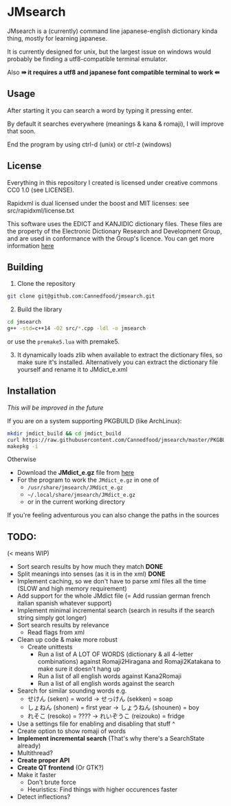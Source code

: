 # JMsearch

JMsearch is a (currently) command line japanese-english dictionary kinda thing, mostly for learning japanese.

It is currently designed for unix, but the largest issue on windows would probably be finding a utf8-compatible terminal emulator.

Also **⇛ it requires a utf8 and japanese font compatible terminal to work ⇚**

## Usage

After starting it you can search a word by typing it pressing enter.

By default it searches everywhere (meanings & kana & romaji), I will improve that soon.

End the program by using ctrl-d (unix) or ctrl-z (windows)

## License
Everything in this repository I created is licensed under creative commons CC0 1.0 (see LICENSE).

Rapidxml is dual licensed under the boost and MIT licenses: see src/rapidxml/license.txt

This software uses the EDICT and KANJIDIC dictionary files. These files are the property of the Electronic Dictionary Research and Development Group, and are used in conformance with the Group's licence. You can get more information [here](http://www.edrdg.org/jmdict/j_jmdict.html)

## Building

1. Clone the repository
```bash
git clone git@github.com:Cannedfood/jmsearch.git
```

2. Build the library
```bash
cd jmsearch
g++ -std=c++14 -O2 src/*.cpp -ldl -o jmsearch
```
or use the `premake5.lua` with premake5.

3. It dynamically loads zlib when available to extract the dictionary files, so make sure it's installed.
   Alternatively you can extract the dictionary file yourself and rename it to JMdict_e.xml

## Installation
*This will be improved in the future*

If you are on a system supporting PKGBUILD (like ArchLinux):
```bash
mkdir jmdict_build && cd jmdict_build
curl https://raw.githubusercontent.com/Cannedfood/jmsearch/master/PKGBUILD > PKGBUILD
makepkg -i
```

Otherwise
- Download the **JMdict_e.gz** file from [here](http://www.edrdg.org/jmdict/edict_doc.html)
- For the program to work the `JMdict_e.gz` in one of
	- `/usr/share/jmsearch/JMdict_e.gz`
	- `~/.local/share/jmsearch/JMdict_e.gz`
	- or in the current working directory

If you're feeling adventurous you can also change the paths in the sources

## TODO:
(< means WIP)
- Sort search results by how much they match **DONE**
- Split meanings into senses (as it is in the xml) **DONE**
- Implement caching, so we don't have to parse xml files all the time (SLOW and high memory requirement)
- Add support for the whole JMdict file (= Add russian german french italian spanish whatever support)
- Implement minimal incremental search (search in results if the search string simply got longer)
- Sort search results by relevance
	- Read flags from xml
- Clean up code & make more robust
	- Create unittests
		- Run a list of A LOT OF WORDS (dictionary & all 4-letter combinations) against Romaji2Hiragana and Romaji2Katakana to make sure it doesn't hang up
		- Run a list of all english words against Kana2Romaji
		- Run a list of all english words against the search
- Search for similar sounding words e.g.
	- せけん (seken) = world -> せっけん (sekken) = soap
	- しょねん (shonen) = first year -> しょうねん (shounen) = boy
	- れそこ (resoko) = ???? -> れいぞうこ (reizouko) = fridge
- Use a settings file for enabling and disabling that stuff ^
- Create option to show romaji of words
- **Implement incremental search** (That's why there's a SearchState already)
- Multithread?
- **Create proper API**
- **Create QT frontend** (Or GTK?)
- Make it faster
	- Don't brute force
	- Heuristics: Find things with higher occurences faster
- Detect inflections?
